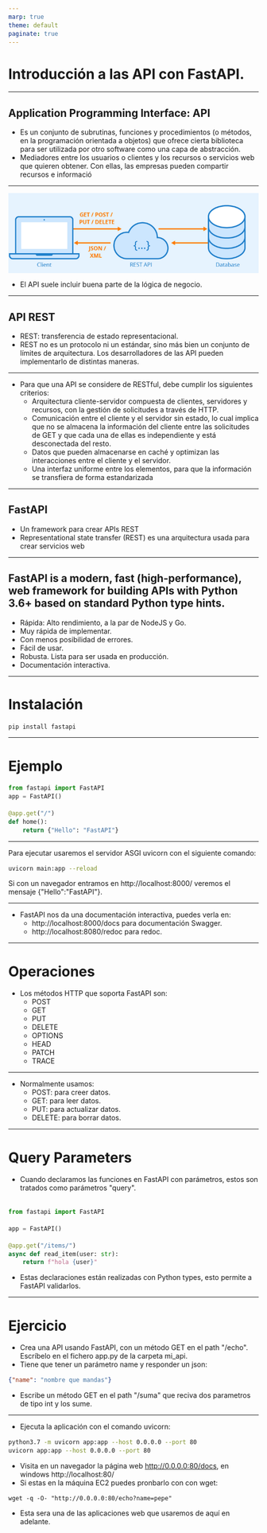 ```yaml
---
marp: true
theme: default
paginate: true
---
```


<style>
img[alt~="center"] {
  display: block;
  margin: 0 auto;
}
</style>


# Introducción a las API con FastAPI.



--- 

## Application Programming Interface: API

- Es un conjunto de subrutinas, funciones y procedimientos (o métodos, en la programación orientada a objetos) que ofrece cierta biblioteca para ser utilizada por otro software como una capa de abstracción.
- Mediadores entre los usuarios o clientes y los recursos o servicios web que quieren obtener. Con ellas, las empresas pueden compartir recursos e informació

---

![center](imgs/api_rest.png)

- El API suele incluir buena parte de la lógica de negocio.

---

## API REST

- REST: transferencia de estado representacional.
- REST no es un protocolo ni un estándar, sino más bien un conjunto de límites de arquitectura. Los desarrolladores de las API pueden implementarlo de distintas maneras.

---

- Para que una API se considere de RESTful, debe cumplir los siguientes criterios:
    - Arquitectura cliente-servidor compuesta de clientes, servidores y recursos, con la gestión de solicitudes a través de HTTP.
    - Comunicación entre el cliente y el servidor sin estado, lo cual implica que no se almacena la información del cliente entre las solicitudes de GET y que cada una de ellas es independiente y está desconectada del resto.
    - Datos que pueden almacenarse en caché y optimizan las interacciones entre el cliente y el servidor.
    - Una interfaz uniforme entre los elementos, para que la información se transfiera de forma estandarizada

---
 
## FastAPI

- Un framework para crear APIs REST
- Representational state transfer (REST) es una arquitectura usada para crear servicios web

--- 

**FastAPI is a modern, fast (high-performance), web framework for building APIs with Python 3.6+ based on standard Python type hints.**
---

- Rápida: Alto rendimiento, a la par de NodeJS y Go.
- Muy rápida de implementar.
- Con menos posibilidad de errores.
- Fácil de usar.
- Robusta. Lista para ser usada en producción.
- Documentación interactiva.

---

# Instalación

```bash
pip install fastapi
```

---

# Ejemplo

```python
from fastapi import FastAPI
app = FastAPI()

@app.get("/")
def home():
    return {"Hello": "FastAPI"}
```

---

Para ejecutar usaremos el servidor ASGI uvicorn con el siguiente comando:

```bash
uvicorn main:app --reload
```

Si con un navegador entramos en  http://localhost:8000/ 
veremos el mensaje {"Hello":"FastAPI"}.

---

- FastAPI nos da una documentación interactiva, puedes verla en:
    - http://localhost:8000/docs para documentación Swagger.
    - http://localhost:8080/redoc para redoc.

---
# Operaciones

- Los métodos HTTP que soporta FastAPI son:
    - POST
    - GET
    - PUT
    - DELETE
    - OPTIONS
    - HEAD
    - PATCH
    - TRACE
---

- Normalmente usamos:
    - POST: para creer datos.
    - GET: para leer datos.
    - PUT: para actualizar datos.
    - DELETE: para borrar datos.

---

# Query Parameters


- Cuando declaramos las funciones en FastAPI con parámetros, estos son tratados como parámetros "query".
```python

from fastapi import FastAPI

app = FastAPI()

@app.get("/items/")
async def read_item(user: str):
    return f"hola {user}"
```
- Estas declaraciones están realizadas con Python types, esto permite a FastAPI validarlos.

---

# Ejercicio
- Crea una API usando FastAPI, con un método GET en el path "/echo". Escríbelo en el fichero app.py de la carpeta mi_api.
- Tiene que tener un parámetro name y responder un json:
```json
{"name": "nombre que mandas"}
```
- Escribe un método GET en el path "/suma" que reciva dos parametros de tipo int y los sume.

---
- Ejecuta la aplicación con el comando uvicorn:
```bash
python3.7 -m uvicorn app:app --host 0.0.0.0 --port 80
uvicorn app:app --host 0.0.0.0 --port 80
```
- Visita en un navegador la página web http://0.0.0.0:80/docs, en windows http://localhost:80/
- Si estas en la máquina EC2 puedes pronbarlo con con wget:
```
wget -q -O- "http://0.0.0.0:80/echo?name=pepe"
```
- Esta sera una de las aplicaciones web que usaremos de aquí en adelante.

